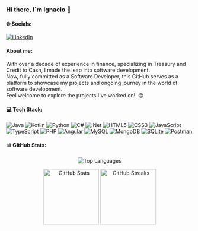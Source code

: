 <!DOCTYPE html>
<html lang="es">
<head>
    <meta charset="UTF-8">
    <meta name="viewport" content="width=device-width, initial-scale=1.0">
</head>
<body>
    <div align="center"></div>
    <h3>Hi there, I´m Ignacio 👋</h3>
        <h4>🌐 Socials:</h4>
    <p>
        <a href="https:www.linkedin.com/in/ignaciodh">
            <img src="https://img.shields.io/badge/LinkedIn-%230077B5.svg?logo=linkedin&logoColor=white" alt="LinkedIn">
        </a>
    </p>
    <h4>About me:</h4>
    <p>
        With over a decade of experience in finance, specializing in Treasury and Credit to Cash, I made the leap into software development.
            </br> Now, fully committed as a Software Developer, this GitHub serves as a platform to showcase my projects and ongoing journey in the world of software development. 
            </br> Feel welcome to explore the projects I've worked on!. 😊 
    </p>
    <h4>💻 Tech Stack:</h4>
    <p>
        <img src="https://img.shields.io/badge/java-%23ED8B00.svg?style=flat&logo=openjdk&logoColor=white" alt="Java">
        <img src="https://img.shields.io/badge/kotlin-%237F52FF.svg?style=flat&logo=kotlin&logoColor=white" alt="Kotlin">
        <img src="https://img.shields.io/badge/python-3670A0?style=flat&logo=python&logoColor=ffdd54" alt="Python">
        <img src="https://img.shields.io/badge/c%23-%23239120.svg?style=flat&logo=csharp&logoColor=white" alt="C#">
        <img src="https://img.shields.io/badge/.NET-5C2D91?style=flat&logo=.net&logoColor=white" alt=".Net">
        <img src="https://img.shields.io/badge/html5-%23E34F26.svg?style=flat&logo=html5&logoColor=white" alt="HTML5">
        <img src="https://img.shields.io/badge/css3-%231572B6.svg?style=flat&logo=css3&logoColor=white" alt="CSS3">
        <img src="https://img.shields.io/badge/javascript-%23323330.svg?style=flat&logo=javascript&logoColor=%23F7DF1E" alt="JavaScript">
        <img src="https://img.shields.io/badge/typescript-%23007ACC.svg?style=flat&logo=typescript&logoColor=white" alt="TypeScript">
        <img src="https://img.shields.io/badge/php-%23777BB4.svg?style=flat&logo=php&logoColor=white" alt="PHP">
        <img src="https://img.shields.io/badge/angular-%23DD0031.svg?style=flat&logo=angular&logoColor=white" alt="Angular">
        <img src="https://img.shields.io/badge/mysql-%2300000f.svg?style=flat&logo=mysql&logoColor=white" alt="MySQL">
        <img src="https://img.shields.io/badge/MongoDB-%234ea94b.svg?style=flat&logo=mongodb&logoColor=white" alt="MongoDB">
        <img src="https://img.shields.io/badge/sqlite-%2307405e.svg?style=flat&logo=sqlite&logoColor=white" alt="SQLite">
        <img src="https://img.shields.io/badge/Postman-FF6C37?style=flat&logo=postman&logoColor=white" alt="Postman">
    </p>
    <h4>📊 GitHub Stats:</h4>
        <p align="center">
          <img src="https://github-readme-stats.vercel.app/api/top-langs/?username=IgnacioDominguezHernandez&theme=dark&hide_border=true&include_all_commits=true&count_private=false&layout=compact" alt="Top                 Languages">
    </p>
    <p align="center">
          <img src="https://github-readme-stats.vercel.app/api?username=IgnacioDominguezHernandez&theme=dark&hide_border=true&include_all_commits=true&count_private=false" alt="GitHub Stats" height="150">
          <img src="https://github-readme-streak-stats.herokuapp.com/?user=IgnacioDominguezHernandez&theme=dark&hide_border=true" alt="GitHub Streaks" height="150">
    </p>
    </body>
</html>

<!-- 
MEME y CITA

    <h3>✍️ Random Dev Quote</h3>
        <img src="https://quotes-github-readme.vercel.app/api?type=horizontal&theme=radical" alt="Random Dev Quote">
    <h3>😂 Random Dev Meme</h3>
        <img src="https://randommeme-five.vercel.app/" alt="Random Dev Meme" style="height: 400px;">
-->

<!-- 
BANNER

<img src="https://github.com/IgnacioDominguezHernandez/IgnacioDominguezHernandez/assets/165905437/39cce2e5-271f-4ce2-b770-5134cef5e997" alt="bannerGitHub (1)">

-->

<!--  -->

<!-- Proudly created with GPRM ( https://gprm.itsvg.in ) -->

<!--
**IgnacioDominguezHernandez/IgnacioDominguezHernandez** is a ✨ _special_ ✨ repository because its `README.md` (this file) appears on your GitHub profile.

Here are some ideas to get you started:

- 🔭 I’m currently working on ...
- 🌱 I’m currently learning ...!

- 👯 I’m looking to collaborate on ...
- 🤔 I’m looking for help with ...
- 💬 Ask me about ...
- 📫 How to reach me: ...
- 😄 Pronouns: ...
- ⚡ Fun fact: ...
-->
